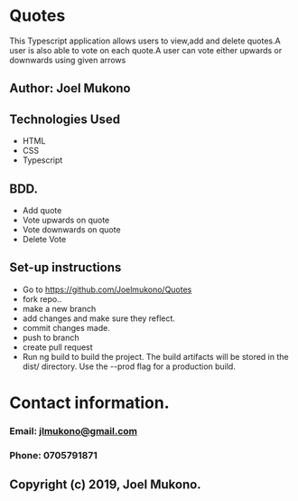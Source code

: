 # Quotes

This Typescript application allows users to view,add and delete quotes.A user is also able to vote on each quote.A user can vote either upwards or downwards using given arrows

## Author: Joel Mukono

## Technologies Used
- HTML
- CSS
- Typescript

## BDD.
- Add quote
- Vote upwards on quote
- Vote downwards on quote
- Delete Vote

## Set-up instructions
- Go to https://github.com/Joelmukono/Quotes
- fork repo..
- make a new branch
- add changes and make sure they reflect.
- commit changes made.
- push to branch
- create pull request
- Run ng build to build the project. The build artifacts will be stored in the dist/ directory. Use the --prod flag for a production build.


# Contact information.
### Email:  jlmukono@gmail.com
### Phone:  0705791871

## Copyright (c) 2019, Joel Mukono.



